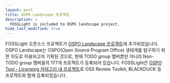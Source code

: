 ```yaml
---
layout: post
title: OSPO Landscape 프로젝트
description: >
  FOSSLight is included to OSPO landscape project.
hide_last_modified: true
---
```


FOSSLight 오픈소스 프로젝트가 [OSPO Landscape 프로젝트](https://landscape.todogroup.org/)에 추가되었습니다. OSPO Landscape는 OSPO(Open Source Program Office) 생태계를 탐구하기 위한 지도로 이용되고자 기획된 것으로, 현재 TODO group 멤버뿐만 아니라 Non-TODO group 멤버들의 177개 프로젝트가 등록되어 있습니다. FOSSLight은 [OSPO Tool - Licensing 카테고리 내 프로젝트](https://landscape.todogroup.org/?selected=foss-light)로 OSS Review Toolkit, BLACKDUCK 등 프로젝트와 함께 등록되었습니다.
